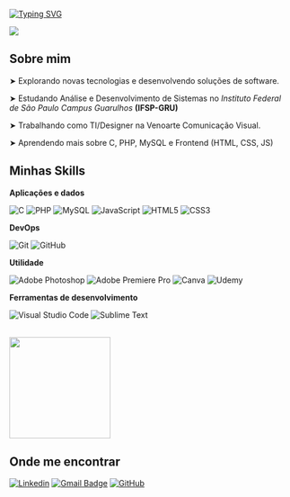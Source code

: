 <a href="https://git.io/typing-svg"><img src="https://readme-typing-svg.herokuapp.com?font=Fira+Code&size=24&pause=1000&color=F7F7F7&background=FFFFFF00&vCenter=true&width=435&lines=Ol%C3%A1%2C+seja+bem+vindo!+%E2%9C%8C%EF%B8%8F" alt="Typing SVG" /></a>

![](https://komarev.com/ghpvc/?username=leonharddev&color=006bed)

## Sobre mim

 ➤ Explorando novas tecnologias e desenvolvendo soluções de software.
 
 ➤ Estudando Análise e Desenvolvimento de Sistemas no _Instituto Federal de São Paulo Campus Guarulhos_ **(IFSP-GRU)**

 ➤ Trabalhando como TI/Designer na Venoarte Comunicação Visual.
 
 ➤ Aprendendo mais sobre C, PHP, MySQL e Frontend (HTML, CSS, JS)

## Minhas Skills

**Aplicações e dados**

![C](https://img.shields.io/badge/c-%2300599C.svg?style=for-the-badge&logo=c&logoColor=white)
![PHP](https://img.shields.io/badge/php-%23777BB4.svg?style=for-the-badge&logo=php&logoColor=white)
![MySQL](https://img.shields.io/badge/mysql-4479A1.svg?style=for-the-badge&logo=mysql&logoColor=white)
![JavaScript](https://img.shields.io/badge/javascript-%23323330.svg?style=for-the-badge&logo=javascript&logoColor=%23F7DF1E)
![HTML5](https://img.shields.io/badge/html5-%23E34F26.svg?style=for-the-badge&logo=html5&logoColor=white)
![CSS3](https://img.shields.io/badge/css3-%231572B6.svg?style=for-the-badge&logo=css3&logoColor=white)

**DevOps**

![Git](https://img.shields.io/badge/git-%23F05033.svg?style=for-the-badge&logo=git&logoColor=white)
![GitHub](https://img.shields.io/badge/github-%23121011.svg?style=for-the-badge&logo=github&logoColor=white)

**Utilidade**

![Adobe Photoshop](https://img.shields.io/badge/adobe%20photoshop-%2331A8FF.svg?style=for-the-badge&logo=adobe%20photoshop&logoColor=white)
![Adobe Premiere Pro](https://img.shields.io/badge/Adobe%20Premiere%20Pro-9999FF.svg?style=for-the-badge&logo=Adobe%20Premiere%20Pro&logoColor=white)
![Canva](https://img.shields.io/badge/Canva-%2300C4CC.svg?style=for-the-badge&logo=Canva&logoColor=white)
	![Udemy](https://img.shields.io/badge/Udemy-A435F0?style=for-the-badge&logo=Udemy&logoColor=white)
 
**Ferramentas de desenvolvimento**

![Visual Studio Code](https://img.shields.io/badge/Visual%20Studio%20Code-0078d7.svg?style=for-the-badge&logo=visual-studio-code&logoColor=white)
![Sublime Text](https://img.shields.io/badge/sublime_text-%23575757.svg?style=for-the-badge&logo=sublime-text&logoColor=important)

<br/>

<a href="https://github.com/iuricode" title="Perfil do LEON">
  <img height="180em" src="https://github-readme-stats.vercel.app/api?username=leonharddev&theme=dracula&show_icons=true" />
</a>

## Onde me encontrar

[![Linkedin](https://img.shields.io/badge/-Leonardo-blue?style=flat-square&logo=Linkedin&logoColor=white&link=https://www.linkedin.com/in/leonardo-alves-dev/)](https://www.linkedin.com/in/leonardo-alves-dev/)
[![Gmail Badge](https://img.shields.io/badge/-leonardoalves.tech@gmail.com-006bed?style=flat-square&logo=Gmail&logoColor=white&link=mailto:leonardoalves.tech@gmail.com)](mailto:leonardoalves.tech@gmail.com)
[![GitHub](https://img.shields.io/github/followers/LeonhardDev?label=follow&style=social)](https://github.com/LeonhardDev)

<!---
LeonhardDev/LeonhardDev is a ✨ special ✨ repository because its `README.md` (this file) appears on your GitHub profile.
You can click the Preview link to take a look at your changes.
--->
